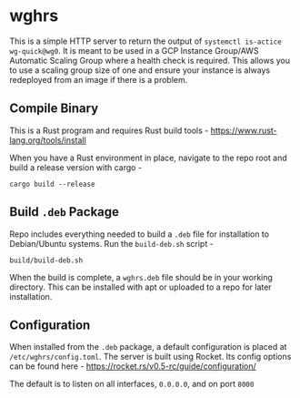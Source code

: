 # wghrs

This is a simple HTTP server to return the output of `systemctl is-actice wg-quick@wg0`. It is meant to be used in a GCP Instance Group/AWS Automatic Scaling Group where a health check is required. This allows you to use a scaling group size of one and ensure your instance is always redeployed from an image if there is a problem.

## Compile Binary

This is a Rust program and requires Rust build tools - https://www.rust-lang.org/tools/install

When you have a Rust environment in place, navigate to the repo root and build a release version with cargo - 

```
cargo build --release
```

## Build `.deb` Package

Repo includes everything needed to build a `.deb` file for installation to Debian/Ubuntu systems. Run the `build-deb.sh` script - 

```
build/build-deb.sh
```

When the build is complete, a `wghrs.deb` file should be in your working directory. This can be installed with apt or uploaded to a repo for later installation.

## Configuration

When installed from the `.deb` package, a default configuration is placed at `/etc/wghrs/config.toml`. The server is built using Rocket. Its config options can be found here - https://rocket.rs/v0.5-rc/guide/configuration/

The default is to listen on all interfaces, `0.0.0.0`, and on port `8000`
